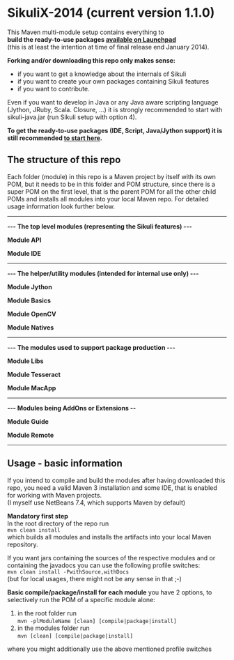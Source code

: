 SikuliX-2014 (current version 1.1.0)
============

This Maven multi-module setup contains everything to <br />
**build the ready-to-use packages [available on Launchpad](https://launchpad.net/sikuli)** <br />(this is at least the intention at time of final release end January 2014).

**Forking and/or downloading this repo only makes sense:** 
 - if you want to get a knowledge about the internals of Sikuli
 - if you want to create your own packages containing Sikuli features 
 - if you want to contribute.

Even if you want to develop in Java or any Java aware scripting language (Jython, JRuby, Scala. Closure, ...) it is strongly recommended to start with sikuli-java.jar (run Sikuli setup with option 4).

**To get the ready-to-use packages (IDE, Script, Java/Jython support) it is still recommended [to start here](http://www.sikuli.org/download.html).**

The structure of this repo
------------------------

Each folder (module) in this repo is a Maven project by itself with its own POM, but it needs to be in this folder and POM structure, since there is a super POM on the first level, that is the parent POM for all the other child POMs and installs all modules into your local Maven repo. For detailed usage information look further below.

<hr/>

**--- The top level modules (representing the Sikuli features) ---**

**Module API**

**Module IDE**

<hr/>

**--- The helper/utility modules (intended for internal use only) ---**

**Module Jython**

**Module Basics**

**Module OpenCV**

**Module Natives**

<hr/>

**--- The modules used to support package production ---**

**Module Libs**

**Module Tesseract**

**Module MacApp**

<hr/>

**--- Modules being AddOns or Extensions --**

**Module Guide**

**Module Remote**

<hr/>

Usage - basic information
-------------------------

If you intend to compile and build the modules after having downloaded this repo, you need a valid Maven 3 installation and some IDE, that is enabled for working with Maven projects. <br />(I myself use NetBeans 7.4, which supports Maven by default)

**Mandatory first step**<br />
In the root directory of the repo run <br />
`mvn clean install`<br />
which builds all modules and installs the artifacts into your local Maven repository.

If you want jars containing the sources of the respective modules and or containing the javadocs you can use the following profile switches:<br />
`mvn clean install -PwithSource,withDocs`<br />
(but for local usages, there might not be any sense in that ;-)

**Basic compile/package/install for each module**
you have 2 options, to selectively run the POM of a specific module alone:
 1. in the root folder run<br />`mvn -plModuleName [clean] [compile|package|install]`
 2. in the modules folder run <br />`mvn [clean] [compile|package|install]`

where you might additionally use the above mentioned profile switches


